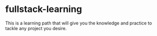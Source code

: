 # fullstack-learning
This is a learning path that will give you the knowledge and practice to tackle any project you desire.
